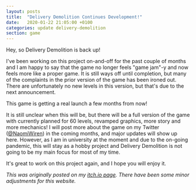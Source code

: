 ```yaml
---
layout: posts
title:  "Delivery Demolition Continues Development!"
date:   2020-01-22 21:05:00 +0100
categories: update delivery-demolition
section: game
---
```



Hey, so Delivery Demolition is back up!

I've been working on this project on-and-off for the past couple of months and I am happy to say that the game no longer feels "game jam"-y and now feels more like a proper game. It is still ways off until completion, but many of the complaints in the prior version of the game has been ironed out. There are unfortunately no new levels in this version, but that's due to the next announcement.

This game is getting a real launch a few months from now!

It is still unclear when this will be, but there will be a full version of the game with currently planned for 60 levels, revamped graphics, more story and more mechanics! I will post more about the game on my Twitter ([@NaomiWiren][twitter]) in the coming months, and major updates will show up here. However, as I am in university at the moment and due to the on-going pandemic, this will stay as a hobby project and Delivery Demolition is not going to be my main focus for most of my time.

It's great to work on this project again, and I hope you will enjoy it.

*This was originally posted on my [itch.io page][itch-page]. There have been some minor adjustments for this website.*

[twitter]: https://www.twitter.com/NaomiWiren/
[itch-page]: https://noxyper.itch.io/delivery-demolition/devlog/120719/stability-update-and-more
